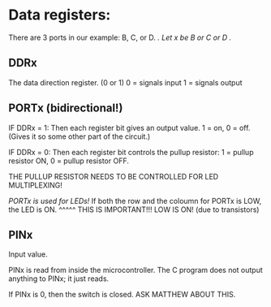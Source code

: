 
# Data registers:


There are 3 ports in our example:
B, C, or D.
_.   Let x be B or C or D  ._


## DDRx
The data direction register. (0 or 1)
0 = signals input
1 = signals output

## PORTx    (bidirectional!)
IF DDRx = 1:
Then each register bit gives an output value.
    1 = on, 0 = off.
    (Gives it so some other part of the circuit.)

IF DDRx = 0:
Then each register bit controls the pullup resistor:
    1 = pullup resistor ON,
    0 = pullup resistor OFF.

THE PULLUP RESISTOR NEEDS TO BE CONTROLLED FOR LED MULTIPLEXING!

_PORTx is used for LEDs!_
If both the row and the coloumn for PORTx is LOW, the LED is ON.
^^^^^ THIS IS IMPORTANT!!! LOW IS ON!  (due to transistors)



## PINx
Input value.

PINx is read from inside the microcontroller.
The C program does not output anything to PINx; it just reads.

If PINx is 0, then the switch is closed.
    ASK MATTHEW ABOUT THIS.

